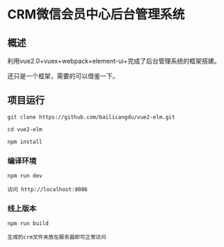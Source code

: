 # CRM微信会员中心后台管理系统
## 概述

利用vue2.0+vuex+webpack+element-ui+完成了后台管理系统的框架搭建。

还只是一个框架，需要的可以借鉴一下。

## 项目运行

```
git clone https://github.com/bailicangdu/vue2-elm.git  

cd vue2-elm

npm install

```

### 编译环境
```
npm run dev

访问 http://localhost:8086
```


### 线上版本
```
npm run build

生成的crm文件夹放在服务器即可正常访问
```
